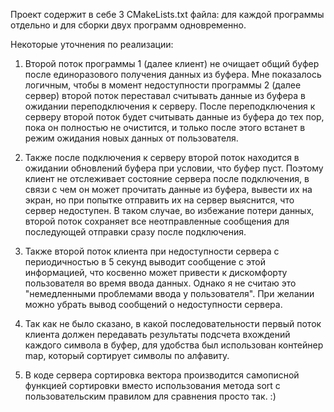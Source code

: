 Проект содержит в себе 3 CMakeLists.txt файла: для каждой программы отдельно и для сборки двух программ одновременно.

Некоторые уточнения по реализации:

1. Второй поток программы 1 (далее клиент) не очищает общий буфер после единоразового получения данных из буфера. Мне показалось логичным, чтобы в момент недоступности программы 2 (далее сервер) второй поток переставал считывать данные из буфера в ожидании переподключения к серверу. После переподключения к серверу второй поток будет считывать данные из буфера до тех пор, пока он полностью не очистится, и только после этого встанет в режим ожидания новых данных от пользователя.

2. Также после подключения к серверу второй поток находится в ожидании обновлений буфера при условии, что буфер пуст. Поэтому клиент не отслеживает состояние сервера после подключения, в связи с чем он может прочитать данные из буфера, вывести их на экран, но при попытке отправить их на сервер выяснится, что сервер недоступен. В таком случае, во избежание потери данных, второй поток сохраняет все неотправленные сообщения для последующей отправки сразу после подключения.

3. Также второй поток клиента при недоступности сервера с периодичностью в 5 секунд выводит сообщение с этой информацией, что косвенно может привести к дискомфорту пользователя во время ввода данных. Однако я не считаю это "немедленными проблемами ввода у пользователя". При желании можно убрать вывод сообщений о недоступности сервера.

4. Так как не было сказано, в какой последовательности первый поток клиента должен передавать результаты подсчета вхождений каждого символа в буфер, для удобства был использован контейнер map, который сортирует символы по алфавиту.

5. В коде сервера сортировка вектора производится самописной функцией сортировки вместо использования метода sort с пользовательским правилом для сравнения просто так. :)